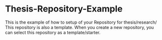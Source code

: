 # Thesis-Repository-Example

This is the example of how to setup of your Repository for thesis/research/
This repository is also a template.
When you create a new repository, you can select this repository as a template/starter.
